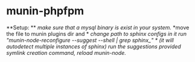 # munin-phpfpm
**Setup: **
*make sure that a mysql binary is exist in your system.*
*move the file to munin plugins dir and *
*change path to sphinx configs in it*
*run "munin-node-reconfigure --suggest --shell | grep sphinx_" *
(it will autodetect multiple instances of sphinx)*
*run the suggestions provided symlink creation command,*
*reload munin-node.*
